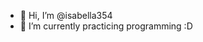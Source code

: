 - 👋 Hi, I’m @isabella354
- 🌱 I’m currently practicing programming :D

<!---
mysteryIzzy/mysteryIzzy is a ✨ special ✨ repository because its `README.md` (this file) appears on your GitHub profile.
You can click the Preview link to take a look at your changes.
--->
